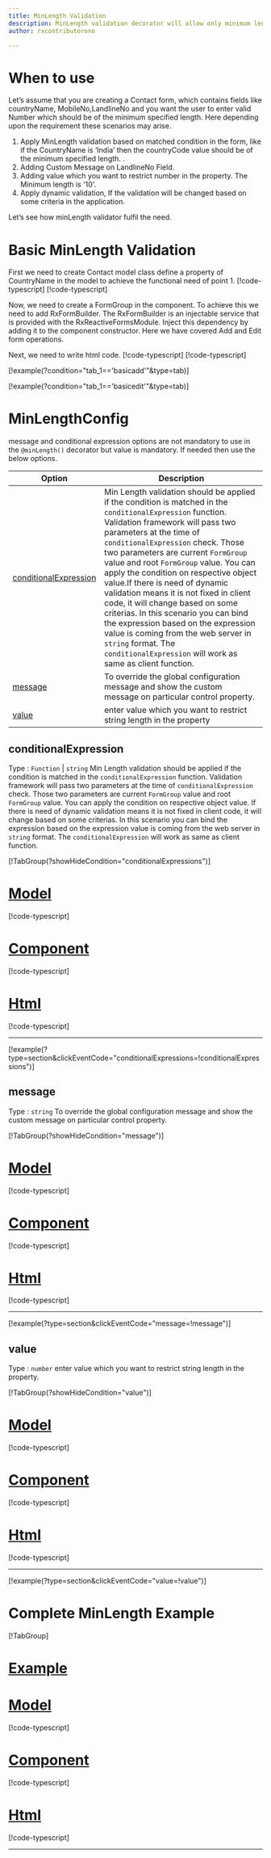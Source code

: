 ```yaml
---
title: MinLength Validation 
description: MinLength validation decorator will allow only minimum length be entered upto value parameter. If user tries to enter any string that length exceed then the value then the property will become invalid. To use the minLength decorator on particular property.
author: rxcontributorone

---
```

# When to use
 Let’s assume that you are creating a Contact form, which contains fields like countryName, MobileNo,LandlineNo and you want the user to enter valid  Number which should be of the minimum specified length. Here depending upon the requirement these scenarios may arise.
1. 	Apply MinLength validation based on matched condition in the form, like if the CountryName is ‘India’ then the countryCode value  should be of the minimum specified length. .
2. Adding Custom Message on LandlineNo Field.
3. Adding value which you want to restrict number in the property. The Minimum length is '10'. 
4. Apply dynamic validation, If the validation will be changed based on some criteria in the application.

Let’s see how minLength validator fulfil the need.

# Basic MinLength Validation
First we need to create Contact model class define a property of CountryName in the model to achieve the functional need of point 1.
[!code-typescript[](\assets\examples\minLength\add\contact.model.ts?condition="tab_1=='basicadd'"&type=section)]
[!code-typescript[](\assets\examples\minLength\edit\contact.model.ts?condition="tab_1=='basicedit'"&type=section)]

Now, we need to create a FormGroup in the component. To achieve this we need to add RxFormBuilder. The RxFormBuilder is an injectable service that is provided with the RxReactiveFormsModule. Inject this dependency by adding it to the component constructor.
Here we have covered Add and Edit form operations.

Next, we need to write html code.
[!code-typescript[](\assets\examples\minLength\add\min-length-add.component.html?condition="tab_1=='basicadd'"&type=section)]
[!code-typescript[](\assets\examples\minLength\edit\min-length-edit.component.html?condition="tab_1=='basicedit'"&type=section)]

[!example(?condition="tab_1=='basicadd'"&type=tab)]
<app-minlength-add></app-minlength-add>

[!example(?condition="tab_1=='basicedit'"&type=tab)]
<app-minlength-edit></app-minlength-edit>

# MinLengthConfig 

message and conditional expression options are not mandatory to use in the `@minLength()` decorator but value is mandatory. If needed then use the below options.


|Option | Description |
|--- | ---- |
|[conditionalExpression](#conditionalexpression) | Min Length validation should be applied if the condition is matched in the `conditionalExpression` function. Validation framework will pass two parameters at the time of `conditionalExpression` check. Those two parameters are current `FormGroup` value and root `FormGroup` value. You can apply the condition on respective object value.If there is need of dynamic validation means it is not fixed in client code, it will change based on some criterias. In this scenario you can bind the expression based on the expression value is coming from the web server in `string` format. The `conditionalExpression` will work as same as client function. |
|[message](#message) | To override the global configuration message and show the custom message on particular control property. |
|[value](#value) | enter value which you want to restrict string length in the property |

## conditionalExpression 
Type :  `Function`  |  `string` 
Min Length validation should be applied if the condition is matched in the `conditionalExpression` function. Validation framework will pass two parameters at the time of `conditionalExpression` check. Those two parameters are current `FormGroup` value and root `FormGroup` value. You can apply the condition on respective object value.
If there is need of dynamic validation means it is not fixed in client code, it will change based on some criterias. In this scenario you can bind the expression based on the expression value is coming from the web server in `string` format. The `conditionalExpression` will work as same as client function.

[!TabGroup(?showHideCondition="conditionalExpressions")]
# [Model](#tab\conditionalExpressionsmodel)
[!code-typescript[](\assets\examples\minLength\conditionalExpressions\contact.model.ts)]
# [Component](#tab\conditionalExpressionsComponent)
[!code-typescript[](\assets\examples\minLength\conditionalExpressions\min-length-conditional-expressions.component.ts)]
# [Html](#tab\conditionalExpressionsHtml)
[!code-typescript[](\assets\examples\minLength\conditionalExpressions\min-length-conditional-expressions.component.html)]
***

[!example(?type=section&clickEventCode="conditionalExpressions=!conditionalExpressions")]
<app-minlength-conditionalExpressions></app-minlength-conditionalExpressions>

## message 
Type :  `string` 
To override the global configuration message and show the custom message on particular control property.

[!TabGroup(?showHideCondition="message")]
# [Model](#tab\messageModel)
[!code-typescript[](\assets\examples\minLength\message\contact.model.ts)]
# [Component](#tab\messageComponent)
[!code-typescript[](\assets\examples\minLength\message\min-length-message.component.ts)]
# [Html](#tab\messageHtml)
[!code-typescript[](\assets\examples\minLength\message\min-length-message.component.html)]
***

[!example(?type=section&clickEventCode="message=!message")]
<app-minlength-message></app-minlength-message>

## value 
Type :  `number` 
enter value which you want to restrict string length in the property.

[!TabGroup(?showHideCondition="value")]
# [Model](#tab\valueModel)
[!code-typescript[](\assets\examples\minLength\value\contact.model.ts)]
# [Component](#tab\valueComponent)
[!code-typescript[](\assets\examples\minLength\value\min-length-value.component.ts)]
# [Html](#tab\valueHtml)
[!code-typescript[](\assets\examples\minLength\value\min-length-value.component.html)]
***

[!example(?type=section&clickEventCode="value=!value")]
<app-minlength-value></app-minlength-value>

# Complete MinLength Example
[!TabGroup]
# [Example](#tab\completeexample)
<app-minlength-complete></app-minlength-complete>
# [Model](#tab\completemodel)
[!code-typescript[](\assets\examples\minLength\complete\contact.model.ts)]
# [Component](#tab\completecomponent)
[!code-typescript[](\assets\examples\minLength\complete\max-number-complete.component.ts)]
# [Html](#tab\completehtml)
[!code-typescript[](\assets\examples\minLength\complete\min-length-complete.component.html)]
***
